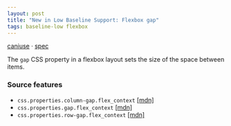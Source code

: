 ```yaml
---
layout: post
title: "New in Low Baseline Support: Flexbox gap"
tags: baseline-low flexbox
---
```


[caniuse](https://caniuse.com/?search=flexbox-gap) · [spec](https://drafts.csswg.org/css-align-3/#gaps)

The `gap` CSS property in a flexbox layout sets the size of the space between items.

### Source features

- ``css.properties.column-gap.flex_context`` [[mdn]](https://developer.mozilla.org/en-US/search?q=css.properties.column-gap.flex_context)
- ``css.properties.gap.flex_context`` [[mdn]](https://developer.mozilla.org/en-US/search?q=css.properties.gap.flex_context)
- ``css.properties.row-gap.flex_context`` [[mdn]](https://developer.mozilla.org/en-US/search?q=css.properties.row-gap.flex_context)

